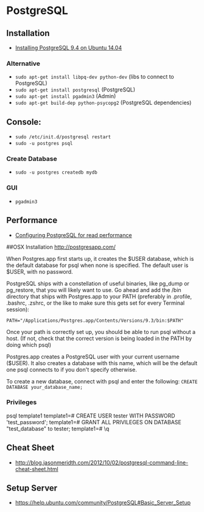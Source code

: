 # PostgreSQL

## Installation

* [Installing PostgreSQL 9.4 on Ubuntu 14.04](http://www.rogerpence.com/2015/01/02/install-postgres-9-4-on-ubuntu/)

### Alternative
* ```sudo apt-get install libpq-dev python-dev``` (libs to connect to PostgreSQL)
* ```sudo apt-get install postgresql``` (PostgreSQL)
* ```sudo apt-get install pgadmin3``` (Admin)
* ```sudo apt-get build-dep python-psycopg2``` (PostgreSQL dependencies)

## Console:
* ```sudo /etc/init.d/postgresql restart```
* ```sudo -u postgres psql```

### Create Database
* ```sudo -u postgres createdb mydb```

### GUI
* ``pgadmin3``

## Performance

* [Configuring PostgreSQL for read performance](http://dba.stackexchange.com/questions/42290/configuring-postgresql-for-read-performance)

##OSX Installation
http://postgresapp.com/

When Postgres.app first starts up, it creates the $USER database, which is the default database for psql when none is specified. The default user is $USER, with no password.

PostgreSQL ships with a constellation of useful binaries, like pg_dump or pg_restore, that you will likely want to use. Go ahead and add the /bin directory that ships with Postgres.app to your PATH (preferably in .profile, .bashrc, .zshrc, or the like to make sure this gets set for every Terminal session):

```PATH="/Applications/Postgres.app/Contents/Versions/9.3/bin:$PATH"```

Once your path is correctly set up, you should be able to run psql without a host. (If not, check that the correct version is being loaded in the PATH by doing which psql)

Postgres.app creates a PostgreSQL user with your current username ($USER). It also creates a database with this name, which will be the default one psql connects to if you don't specify otherwise.

To create a new database, connect with psql and enter the following:
```CREATE DATABASE your_database_name;```

### Privileges
psql template1
template1=# CREATE USER tester WITH PASSWORD 'test_password';
template1=# GRANT ALL PRIVILEGES ON DATABASE "test_database" to tester;
template1=# \q

## Cheat Sheet
* http://blog.jasonmeridth.com/2012/10/02/postgresql-command-line-cheat-sheet.html

## Setup Server
* https://help.ubuntu.com/community/PostgreSQL#Basic_Server_Setup
